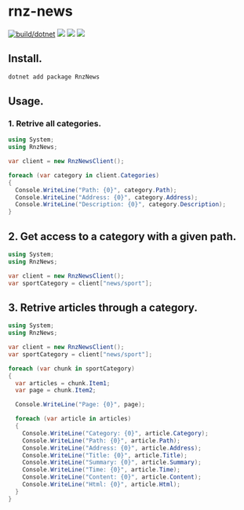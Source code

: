 # rnz-news

[![build/dotnet](https://github.com/aguang-xyz/rnz-news/workflows/build/dotnet/badge.svg)](https://github.com/aguang-xyz/rnz-news/actions?query=workflow%3Abuild%2Fdotnet)
[![](https://img.shields.io/nuget/v/RnzNews)](https://www.nuget.org/packages/RnzNews/)
![](https://img.shields.io/pypi/l/rnz-news)
![](https://img.shields.io/nuget/dt/RnzNews)

## Install.

```bash
dotnet add package RnzNews
```

## Usage.

### 1. Retrive all categories.

```cs
using System;
using RnzNews;

var client = new RnzNewsClient();

foreach (var category in client.Categories)
{
  Console.WriteLine("Path: {0}", category.Path);
  Console.WriteLine("Address: {0}", category.Address);
  Console.WriteLine("Description: {0}", category.Description);
}
```

## 2. Get access to a category with a given path.

```cs
using System;
using RnzNews;

var client = new RnzNewsClient();
var sportCategory = client["news/sport"];
```

## 3. Retrive articles through a category.

```cs
using System;
using RnzNews;

var client = new RnzNewsClient();
var sportCategory = client["news/sport"];

foreach (var chunk in sportCategory)
{
  var articles = chunk.Item1;
  var page = chunk.Item2;

  Console.WriteLine("Page: {0}", page);

  foreach (var article in articles)
  {
    Console.WriteLine("Category: {0}", article.Category);
    Console.WriteLine("Path: {0}", article.Path);
    Console.WriteLine("Address: {0}", article.Address);
    Console.WriteLine("Title: {0}", article.Title);
    Console.WriteLine("Summary: {0}", article.Summary);
    Console.WriteLine("Time: {0}", article.Time);
    Console.WriteLine("Content: {0}", article.Content);
    Console.WriteLine("Html: {0}", article.Html);
  }
}
```
